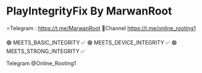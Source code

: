 # PlayIntegrityFix By MarwanRoot 

⭐️Telegram : https://t.me/MarwanRoot
💫Channel https://t.me/online_rooting1 


🟢 MEETS_BASIC_INTEGRITY  ✅
🟢 MEETS_DEVICE_INTEGRITY ✅
🟢 MEETS_STRONG_INTEGRITY ✅


Telegram @Online_Rooting1

